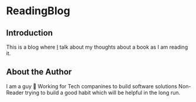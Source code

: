 # ReadingBlog

## Introduction
This is a blog where <a href="## About the author">I</a> talk about my thoughts about a book as I am reading it.

## About the Author
I am a guy 🧔
Working for Tech companines to build software solutions
Non-Reader trying to build a good habit which will be helpful in the long run.
